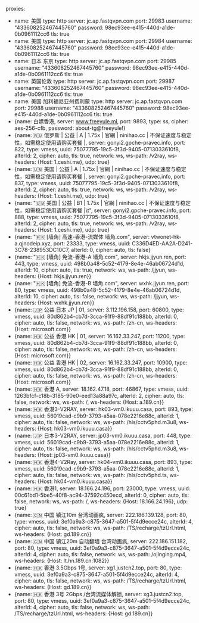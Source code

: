 proxies:
  - name: 美国
    type: http
    server: jc.ap.fastqvpn.com
    port: 29983
    username: "433608252467445760"
    password: 98ec93ee-e415-440d-a1de-0b0961112cc6
    tls: true
  - name: 美国
    type: http
    server: jc.ap.fastqvpn.com
    port: 29984
    username: "433608252467445760"
    password: 98ec93ee-e415-440d-a1de-0b0961112cc6
    tls: true
  - name: 日本 东京
    type: http
    server: jc.ap.fastqvpn.com
    port: 29985
    username: "433608252467445760"
    password: 98ec93ee-e415-440d-a1de-0b0961112cc6
    tls: true
  - name: 英国伦敦
    type: http
    server: jc.ap.fastqvpn.com
    port: 29987
    username: "433608252467445760"
    password: 98ec93ee-e415-440d-a1de-0b0961112cc6
    tls: true
  - name: 美国 加利福尼亚州费利蒙
    type: http
    server: jc.ap.fastqvpn.com
    port: 29988
    username: "433608252467445760"
    password: 98ec93ee-e415-440d-a1de-0b0961112cc6
    tls: true
  - {name: 白嫖香港, server: www.freeyule.ml, port: 9893, type: ss, cipher: aes-256-cfb, password: about-tg@freeyule!}
  - {name: 🇷🇺 俄罗斯  | 公益 | A | 1.75x | 官網 | ninihao.cc | 不保证速度与稳定性，如需稳定使用请购买套餐 |, server: gonyi2.gpche-pravec.info, port: 822, type: vmess, uuid: 75077795-19c5-3f3d-9405-0713033610f8, alterId: 2, cipher: auto, tls: true, network: ws, ws-path: /v2ray, ws-headers: {Host: 1.ceshi.me}, udp: true}
  - {name: 🇺🇲 美国   | 公益 | A | 1.75x  | 官網 | ninihao.cc | 不保证速度与稳定性，如需稳定使用请购买套餐 |, server: gonyi2.gpche-pravec.info, port: 837, type: vmess, uuid: 75077795-19c5-3f3d-9405-0713033610f8, alterId: 2, cipher: auto, tls: true, network: ws, ws-path: /v2ray, ws-headers: {Host: 1.ceshi.me}, udp: true}
  - {name: "🇺🇲 美国 | 公益 | B1 | 1.75x | 官網 | ninihao.cc | 不保证速度与稳定性，如需稳定使用请购买套餐 |\t", server: gonyi2.gpche-pravec.info, port: 888, type: vmess, uuid: 75077795-19c5-3f3d-9405-0713033610f8, alterId: 2, cipher: auto, tls: true, network: ws, ws-path: /v2ray, ws-headers: {Host: 1.ceshi.me}, udp: true}
  - {name: "🇭🇰 [墙角] 高速-香港-流媒体 墙角.com", server: vtwonet-hk-a.qjnodeip.xyz, port: 23333, type: vmess, uuid: C336D4ED-AA2A-D241-3C78-238953DC10C7, alterId: 0, cipher: auto, tls: false}
  - {name: "🇭🇰 [墙角] 免流-香港-A 墙角.com", server: hkjs.jjyun.ren, port: 443, type: vmess, uuid: 498b0a48-5c52-4179-8e4e-46ab06724d1d, alterId: 10, cipher: auto, tls: true, network: ws, ws-path: /jjyun, ws-headers: {Host: hkjs.jjyun.ren}}
  - {name: "🇭🇰 [墙角] 免流-香港-B 墙角.com", server: wxhk.jjyun.ren, port: 80, type: vmess, uuid: 498b0a48-5c52-4179-8e4e-46ab06724d1d, alterId: 10, cipher: auto, tls: false, network: ws, ws-path: /jjyun, ws-headers: {Host: wxhk.jjyun.ren}}
  - {name: 🇯🇵 公益 日本 JP | 01, server: 3.112.196.158, port: 60800, type: vmess, uuid: 80d862b4-cb7d-3cca-91f9-88df91c188bb, alterId: 0, cipher: auto, tls: false, network: ws, ws-path: /zh-cn, ws-headers: {Host: microsoft.com}}
  - {name: 🇭🇰 公益 香港 HK | 01, server: 16.162.33.247, port: 11200, type: vmess, uuid: 80d862b4-cb7d-3cca-91f9-88df91c188bb, alterId: 0, cipher: auto, tls: false, network: ws, ws-path: /zh-cn, ws-headers: {Host: microsoft.com}}
  - {name: 🇭🇰 公益 香港 HK | 02, server: 16.162.33.247, port: 10900, type: vmess, uuid: 80d862b4-cb7d-3cca-91f9-88df91c188bb, alterId: 0, cipher: auto, tls: false, network: ws, ws-path: /zh-cn, ws-headers: {Host: microsoft.com}}
  - {name: 🇭🇰 香港 A, server: 18.162.47.18, port: 46867, type: vmess, uuid: 1263bfcf-c18b-3185-90e0-eed13a88a97c, alterId: 2, cipher: auto, tls: false, network: ws, ws-path: /, ws-headers: {Host: a.189.cn}}
  - {name: 🇭🇰 香港3-V2RAY, server: hk03-vm0.ikuuu.casa, port: 893, type: vmess, uuid: 56019cad-c9b9-3793-a5aa-078e2216e88c, alterId: 1, cipher: auto, tls: false, network: ws, ws-path: /hls/cctv5phd.m3u8, ws-headers: {Host: hk03-vm0.ikuuu.casa}}
  - {name: 🇯🇵 日本3-V2RAY, server: jp03-vm0.ikuuu.casa, port: 448, type: vmess, uuid: 56019cad-c9b9-3793-a5aa-078e2216e88c, alterId: 1, cipher: auto, tls: false, network: ws, ws-path: /hls/cctv5phd.m3u8, ws-headers: {Host: jp03-vm0.ikuuu.casa}}
  - {name: 🇭🇰 香港4-V2Ray, server: hk04-vm0.ikuuu.casa, port: 893, type: vmess, uuid: 56019cad-c9b9-3793-a5aa-078e2216e88c, alterId: 1, cipher: auto, tls: false, network: ws, ws-path: /hls/cctv5phd.ts, ws-headers: {Host: hk04-vm0.ikuuu.casa}}
  - {name: 🇭🇰 香港1, server: 18.166.24.196, port: 23000, type: vmess, uuid: 00c61bd1-5be5-40f8-ac94-37592c450ecd, alterId: 0, cipher: auto, tls: false, network: ws, ws-path: /, ws-headers: {Host: 18.166.24.196}, udp: true}
  - {name: 🇨🇳 中国 镇江10m 台湾动画疯, server: 222.186.139.128, port: 80, type: vmess, uuid: 3ef0a9a3-c875-3647-a501-5f4d9ecce24c, alterId: 4, cipher: auto, tls: false, network: ws, ws-path: /TS/recharge/tzUrl.html, ws-headers: {Host: gd.189.cn}}
  - {name: 🇨🇳 中国 镇江20m 自动翻墙 台湾动画疯, server: 222.186.151.182, port: 80, type: vmess, uuid: 3ef0a9a3-c875-3647-a501-5f4d9ecce24c, alterId: 4, cipher: auto, tls: false, network: ws, ws-path: /ojinging.mp4, ws-headers: {Host: lt.hn.189.cn:1082}}
  - {name: 🇭🇰 香港 3.5Gbps 1号, server: xg1.justcn2.top, port: 80, type: vmess, uuid: 3ef0a9a3-c875-3647-a501-5f4d9ecce24c, alterId: 4, cipher: auto, tls: false, network: ws, ws-path: /TS/recharge/tzUrl.html, ws-headers: {Host: gd.189.cn}}
  - {name: 🇭🇰 香港 3号 2Gbps /台湾流媒体解锁, server: xg3.justcn2.top, port: 80, type: vmess, uuid: 3ef0a9a3-c875-3647-a501-5f4d9ecce24c, alterId: 4, cipher: auto, tls: false, network: ws, ws-path: /TS/recharge/tzUrl.html, ws-headers: {Host: gd.189.cn}}
